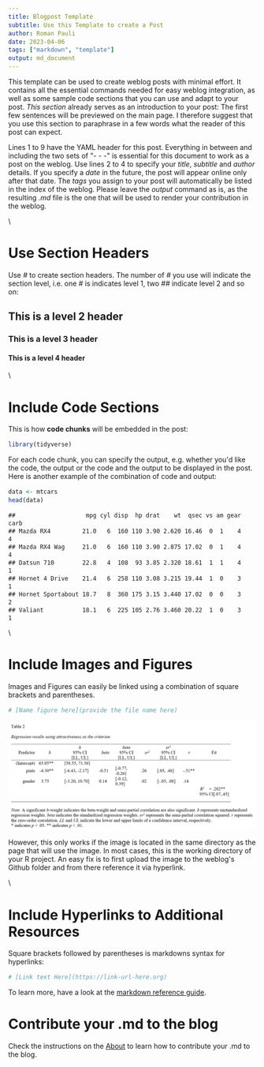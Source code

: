 ```yaml
---
title: Blogpost Template
subtitle: Use this Template to create a Post
author: Roman Pauli
date: 2023-04-06
tags: ["markdown", "template"]
output: md_document
---
```


This template can be used to create weblog posts with minimal effort. It contains all the essential commands needed for easy weblog integration, as well as some sample code sections that you can use and adapt to your post.
*This section* already serves as an introduction to your post: The first few sentences will be previewed on the main page. I therefore suggest that you use this section to paraphrase in a few words what the reader of this post can expect.

Lines 1 to 9 have the YAML header for this post. Everything in between and including the two sets of "- - -" is essential for this document to work as a post on the weblog. Use lines 2 to 4 to specify your *title*, *subtitle* and *author* details. If you specify a *date* in the future, the post will appear online only after that date. The *tags* you assign to your post will automatically be listed in the index of the weblog. Please leave the *output* command as is, as the resulting *.md* file is the one that will be used to render your contribution in the weblog.

\

# Use Section Headers

Use *#* to create section headers. The number of *#* you use will indicate the section level, i.e. one *#* is indicates level 1, two *##* indicate level 2 and so on:

## This is a level 2 header
### This is a level 3 header
#### This is a level 4 header

\

# Include Code Sections

This is how **code chunks** will be embedded in the post:


```r
library(tidyverse)
```

For each code chunk, you can specify the output, e.g. whether you'd like the code, the output or the code and the output to be displayed in the post.
Here is another example of the combination of code and output:


```r
data <- mtcars
head(data)
```

```
##                    mpg cyl disp  hp drat    wt  qsec vs am gear carb
## Mazda RX4         21.0   6  160 110 3.90 2.620 16.46  0  1    4    4
## Mazda RX4 Wag     21.0   6  160 110 3.90 2.875 17.02  0  1    4    4
## Datsun 710        22.8   4  108  93 3.85 2.320 18.61  1  1    4    1
## Hornet 4 Drive    21.4   6  258 110 3.08 3.215 19.44  1  0    3    1
## Hornet Sportabout 18.7   8  360 175 3.15 3.440 17.02  0  0    3    2
## Valiant           18.1   6  225 105 2.76 3.460 20.22  1  0    3    1
```

\

# Include Images and Figures

Images and Figures can easily be linked using a combination of square brackets and parentheses.


```r
# [Name figure here](provide the file name here)
```

![Table 1: Correlations of Study Variables](https://raw.githubusercontent.com/paulirom/CodeClub/main/Table2_APA.png)

However, this only works if the image is located in the same directory as the page that will use the image. In most cases, this is the working directory of your R project.
An easy fix is to first upload the image to the weblog's Github folder and from there reference it via hyperlink.

\

# Include Hyperlinks to Additional Resources

Square brackets followed by parentheses is markdowns syntax for hyperlinks:


```r
# [Link text Here](https://link-url-here.org)
```
  
To learn more, have a look at the [markdown reference guide](https://www.rstudio.com/wp-content/uploads/2015/03/rmarkdown-reference.pdf).

# Contribute your .md to the blog

Check the instructions on the [About](https://www.rstudio.com/wp-content/uploads/2015/03/rmarkdown-reference.pdf) to learn how to contribute your .md to the blog.
